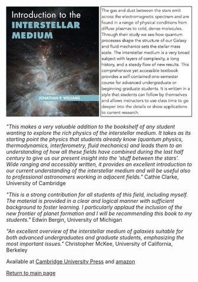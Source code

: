 
![book cover](https://github.com/interstellarmedium/interstellarmedium.github.io/blob/master/book_plus_intro.jpg)

*"This makes a very valuable addition to the bookshelf of any student wanting to explore the rich physics of the interstellar medium. It takes as its starting point the physics that students already know (quantum physics, thermodynamics, interferometry, fluid mechanics) and leads them to an understanding of how all these fields have combined during the last half century to give us our present insight into the ‘stuff between the stars’. Wide ranging and accessibly written, it provides an excellent introduction to our current understanding of the interstellar medium and will be useful also to professional astronomers working in adjacent fields."* Cathie Clarke, University of Cambridge

*"This is a strong contribution for all students of this field, including myself. The material is provided in a clear and logical manner with sufficient background to foster learning. I particularly applaud the inclusion of the new frontier of planet formation and I will be recommending this book to my students."* Edwin Bergin, University of Michigan

*"An excellent overview of the interstellar medium of galaxies suitable for both advanced undergraduates and graduate students, emphasizing the most important issues."* Christopher McKee, University of California, Berkeley

Available at [Cambridge University Press](https://www.cambridge.org/us/academic/subjects/physics/astrophysics/introduction-interstellar-medium)
and [amazon](https://www.amazon.com/Introduction-Interstellar-Medium-Jonathan-Williams/dp/1108480802/ref=sr_1_1?dchild=1&keywords=introduction+to+the+interstellar+medium&qid=1614549372&sr=8-1)

[Return to main page](README.md)

